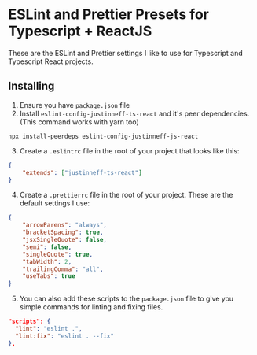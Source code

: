 # ESLint and Prettier Presets for Typescript + ReactJS

These are the ESLint and Prettier settings I like to use for Typescript and Typescript React projects.

## Installing

1. Ensure you have `package.json` file
2. Install `eslint-config-justinneff-ts-react` and it's peer dependencies. (This command works with yarn too)

```
npx install-peerdeps eslint-config-justinneff-js-react
```

3. Create a `.eslintrc` file in the root of your project that looks like this:

```json
{
	"extends": ["justinneff-ts-react"]
}
```

4. Create a `.prettierrc` file in the root of your project. These are the default settings I use:

```json
{
	"arrowParens": "always",
	"bracketSpacing": true,
	"jsxSingleQuote": false,
	"semi": false,
	"singleQuote": true,
	"tabWidth": 2,
	"trailingComma": "all",
	"useTabs": true
}
```

5. You can also add these scripts to the `package.json` file to give you simple commands for linting and fixing files.

```json
"scripts": {
  "lint": "eslint .",
  "lint:fix": "eslint . --fix"
},
```

